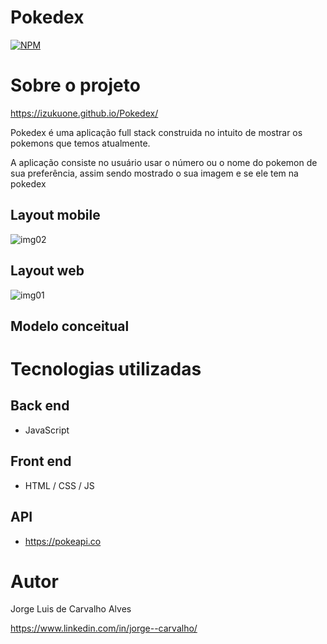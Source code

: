 # Pokedex
[![NPM](https://img.shields.io/npm/l/react)]([https://github.com/devsuperior/sds1-wmazoni/blob/master/LICENSE](https://github.com/IZUKUONE/jorge-readme/blob/main/LICENSE)) 

# Sobre o projeto

https://izukuone.github.io/Pokedex/

Pokedex é uma aplicação full stack construida no intuito de mostrar os pokemons que temos atualmente. 

A aplicação consiste no usuário usar o número ou o nome do pokemon de sua preferência, assim sendo mostrado o sua imagem e se ele tem na pokedex 

## Layout mobile
![img02](https://github.com/IZUKUONE/jorge-readme/assets/90990711/12083e52-faeb-4f58-93fc-02a456dfa26d)

## Layout web

![img01](https://github.com/IZUKUONE/jorge-readme/assets/90990711/6183ca56-b1c7-450b-81b5-a663fda0c343)

## Modelo conceitual

# Tecnologias utilizadas
## Back end
- JavaScript
  
## Front end
- HTML / CSS / JS
  
## API
- https://pokeapi.co


# Autor

Jorge Luis de Carvalho Alves 

https://www.linkedin.com/in/jorge--carvalho/
